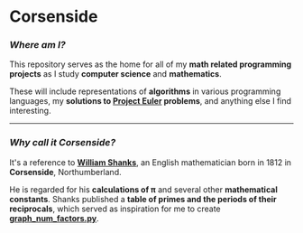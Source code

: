 # Corsenside

### _Where am I?_

This repository serves as the home for all of my **math related programming projects** as I study **computer science** and **mathematics**.

These will include representations of **algorithms** in various programming languages, my **solutions to [Project Euler](https://projecteuler.net/about) problems**, and anything else I find interesting.

---

### _Why call it Corsenside?_

It's a reference to **[William Shanks](https://en.wikipedia.org/wiki/William_Shanks)**, an English mathematician born in 1812 in **Corsenside**, Northumberland.

He is regarded for his **calculations of π** and several other **mathematical constants**. Shanks published a **table of primes and the periods of their reciprocals**, which served as inspiration for me to create **[graph_num_factors.py](https://github.com/Flapjack2000/Corsenside/blob/main/graph_num_factors)**.

